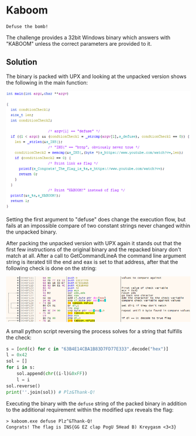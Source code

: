 # Kaboom

    Defuse the bomb!
    
The challenge provides a 32bit Windows binary which answers with "KABOOM" unless the correct parameters are provided to it.

## Solution

The binary is packed with UPX and looking at the unpacked version shows the following in the main function:

![](kaboom.PNG)

Setting the first argument to "defuse" does change the execution flow, but fails at an impossible compare of two constant strings never changed within the unpacked binary.

After packing the unpacked version with UPX again it stands out that the first few instructions of the original binary and the repacked binary don't match at all.
After a call to GetCommandLineA the command line argument string is iterated till the end and eax is set to that address, after that the following check is done on the string:

![](upx.PNG)

A small python script reversing the process solves for a string that fulfills the check:

```python
s = [ord(c) for c in "63B4E14CBA1B83D7FD77E333".decode("hex")]
l = 0x42
sol = []
for i in s:
    sol.append(chr((i-l)&0xFF))
    l = i
sol.reverse()
print(''.join(sol)) # Plz&Thank-Q!
```

Executing the binary with the `defuse` string of the packed binary in addition to the additional requirement within the modified upx reveals the flag:

    > kaboom.exe defuse Plz^&Thank-Q!
    Congrats! The flag is INS{GG EZ clap PogU 5Head B) Kreygasm <3<3}